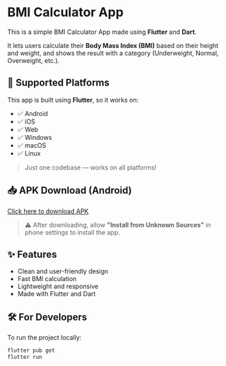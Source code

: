 # BMI Calculator App

This is a simple BMI Calculator App made using **Flutter** and **Dart**.

It lets users calculate their **Body Mass Index (BMI)** based on their height and weight, and shows the result with a category (Underweight, Normal, Overweight, etc.).

## 📱 Supported Platforms

This app is built using **Flutter**, so it works on:

- ✅ Android  
- ✅ iOS  
- ✅ Web  
- ✅ Windows  
- ✅ macOS  
- ✅ Linux

> Just one codebase — works on all platforms!

## 📥 APK Download (Android)

[Click here to download APK](https://drive.google.com/file/d/1UlzS-G49aVJx6ij0gFfl3aqTRKQRXtqS/view?usp=sharing)

> ⚠️ After downloading, allow **"Install from Unknown Sources"** in phone settings to install the app.

## ✨ Features

- Clean and user-friendly design
- Fast BMI calculation
- Lightweight and responsive
- Made with Flutter and Dart

## 🛠️ For Developers

To run the project locally:

```bash
flutter pub get
flutter run
